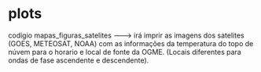 # plots 
codigio mapas_figuras_satelites ---> irá imprir as imagens dos satelites (GOES, METEOSAT, NOAA) com as informações da temperatura do topo de núvem para o horario e local de fonte da OGME. (Locais diferentes para ondas de fase ascendente e descendente).

